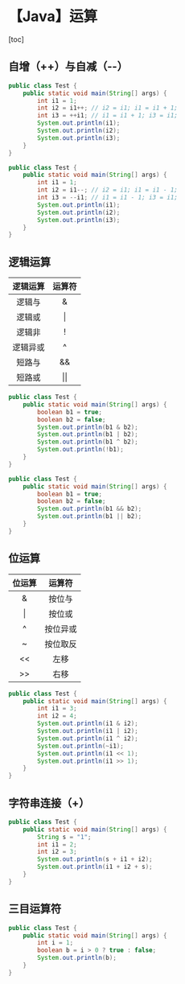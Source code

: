 # 【Java】运算



[toc]



## 自增（++）与自减（--）

```java
public class Test {
	public static void main(String[] args) {
		int i1 = 1;
		int i2 = i1++; // i2 = i1; i1 = i1 + 1;
		int i3 = ++i1; // i1 = i1 + 1; i3 = i1;
		System.out.println(i1);
		System.out.println(i2);
		System.out.println(i3);
	}
}
```

```java
public class Test {
	public static void main(String[] args) {
		int i1 = 1;
		int i2 = i1--; // i2 = i1; i1 = i1 - 1;
		int i3 = --i1; // i1 = i1 - 1; i3 = i1;
		System.out.println(i1);
		System.out.println(i2);
		System.out.println(i3);
	}
}
```



## 逻辑运算

| 逻辑运算 | 运算符 |
| :------: | :----: |
|  逻辑与  |   &    |
|  逻辑或  |   \|   |
|  逻辑非  |   !    |
| 逻辑异或 |   ^    |
|  短路与  |   &&   |
|  短路或  |  \|\|  |

```java
public class Test {
	public static void main(String[] args) {
		boolean b1 = true;
		boolean b2 = false;
		System.out.println(b1 & b2);
		System.out.println(b1 | b2);
		System.out.println(b1 ^ b2);
		System.out.println(!b1);
	}
}
```

```java
public class Test {
	public static void main(String[] args) {
		boolean b1 = true;
		boolean b2 = false;
		System.out.println(b1 && b2);
		System.out.println(b1 || b2);
	}
}
```



## 位运算

| 位运算 |  运算符  |
| :----: | :------: |
|   &    |  按位与  |
|   \|   |  按位或  |
|   ^    | 按位异或 |
|   ~    | 按位取反 |
|   <<   |   左移   |
|   >>   |   右移   |

```java
public class Test {
	public static void main(String[] args) {
		int i1 = 3;
		int i2 = 4;
		System.out.println(i1 & i2);
		System.out.println(i1 | i2);
		System.out.println(i1 ^ i2);
		System.out.println(~i1);
		System.out.println(i1 << 1);
		System.out.println(i1 >> 1);
	}
}
```



## 字符串连接（+）

```java
public class Test {
	public static void main(String[] args) {
		String s = "1";
		int i1 = 2;
		int i2 = 3;
		System.out.println(s + i1 + i2);
		System.out.println(i1 + i2 + s);
	}
}
```



## 三目运算符

```java
public class Test {
	public static void main(String[] args) {
		int i = 1;
		boolean b = i > 0 ? true : false;
		System.out.println(b);
	}
}
```





